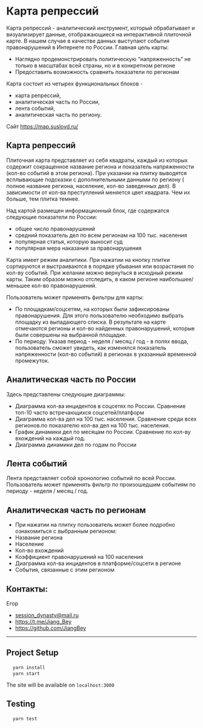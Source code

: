# Карта репрессий	
Карта репрессий - аналитический инструмент, который обрабатывает и визуализирует данные, отображающиеся на интерактивной плиточной карте. В нашем случае в качестве данных выступают события правонарушений в Интернете по России. 
Главная цель карты:
- Наглядно продемонстрировать политическую “напряженность” не только в масштабах всей страны, но и в конкретном регионе
- Предоставить возможность сравнить показатели по регионам

Карта состоит из четырех функциональных блоков - 
- карта репрессий, 
- аналитическая часть по России, 
- лента событий, 
- аналитическая часть по региону.

Cайт https://map.suslovd.ru/

## Карта репрессий
Плиточная карта представляет из себя квадраты, каждый из которых содержит сокращенное название региона и показатель напряженности (кол-во событий в этом региона). При указании на плитку выводятся всплывающие подсказки с дополнительными данными по региону ( полное название региона, население, кол-во заведенных дел).
 В зависимости от кол-ва преступлений меняется цвет квадрата. Чем их больше, тем плитка темнее.

Над картой размещен информационный блок, где содержатся следующие показатели по России:
- общее число правонарушений
- средний показатель дел по всем регионам на 100 тыс. населения
- популярная статья, которую выносит суд
- популярная мера наказания за правонарушения

Карта имеет режим аналитики. При нажатии на кнопку плитки сортируются и выстраиваются в порядке убывания или возрастания  по кол-ву событий. При желании можно вернуться в исходный режим карты. Таким образом можно отследить, в каком регионе наибольшее/меньшее кол-во правонарушений. 

Пользователь может применять фильтры для карты:
- По площадкам/соцсетям, на которых были зафиксированы правонарушения. Для этого пользователю необходимо выбрать площадку из выпадающего списка. В результате на карте отмечаются регионы и кол-во найденных правонарушений, которые были совершены на выбранной площадке. 
- По периоду. Указав период - неделя / месяц / год - в полях ввода, пользователь сможет увидеть, как изменялся показатель напряженности (кол-во событий) в регионах в указанный временной промежуток.

## Аналитическая часть по России
Здесь представлены следующие диаграммы:
- Диаграмма кол-ва инцидентов в соцсетях по России. Сравнение топ-10 часто встречающихся соцсетей/платформ
- Диаграмма кол-ва дел на 100 тыс. населения. Сравнение среди всех регионов.по показателю кол-ва дел на 100 тыс. населения. 
- График динамики дел по месяцам по России. Сравнение по кол-ву вхождений на каждый год.
- Диаграмма динамики дел по годам по России

## Лента событий
Лента представляет собой хронологию событий по всей России.
Пользователь может применять фильтр по  произошедшим событиям по периоду - неделя / месяц / год.

## Аналитическая часть по регионам
- При нажатии на плитку пользователь может более подробно ознакомиться с выбранным регионом:
- Название региона
- Население
- Кол-во вхождений
- Коэффициент правонарушений на 100 населения
- Диаграмма кол-ва инцидентов в платформе/соцсети в регионе
- События, связанные с этим регионом


## Контакты:
Егор
* session_dynasty@mail.ru
* https://t.me/Jiang_Bey	
* https://github.com/JiangBey

---
## Project Setup

<pre>
  <code>yarn install</code>
  <code>yarn start</code>
</pre>

The site will be available on `localhost:3000`

## Testing

<pre>
  <code>yarn test</code>
</pre>
